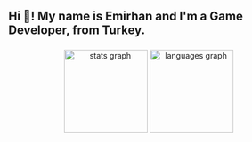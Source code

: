 <h2 align="left">Hi 👋! My name is Emirhan and I'm a Game Developer, from Turkey.</h2>

###

<div align="center">
  <img src="https://github-readme-stats.vercel.app/api?username=litfin88&hide_title=false&hide_rank=false&show_icons=true&include_all_commits=true&count_private=true&disable_animations=false&theme=dracula&locale=en&hide_border=false" height="150" alt="stats graph"  />
  <img src="https://github-readme-stats.vercel.app/api/top-langs?username=litfin88&locale=en&hide_title=false&layout=compact&card_width=320&langs_count=5&theme=dracula&hide_border=false" height="150" alt="languages graph"  />
</div>

###

